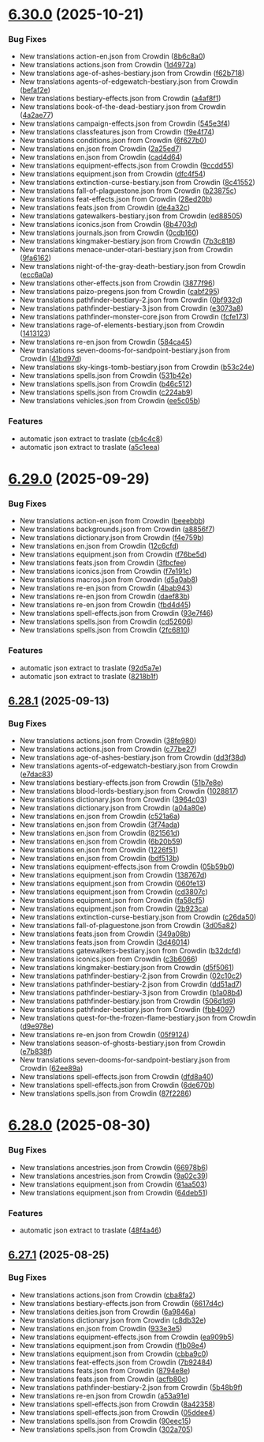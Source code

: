 # [6.30.0](https://github.com/allnnde/pf2e-esp-translation/compare/v6.29.0...v6.30.0) (2025-10-21)


### Bug Fixes

* New translations action-en.json from Crowdin ([8b6c8a0](https://github.com/allnnde/pf2e-esp-translation/commit/8b6c8a07e32208f861e3899d9e2806c4e329ae9d))
* New translations actions.json from Crowdin ([1d4972a](https://github.com/allnnde/pf2e-esp-translation/commit/1d4972aa987880f59768d7aacd4c9e24506e3ac8))
* New translations age-of-ashes-bestiary.json from Crowdin ([f62b718](https://github.com/allnnde/pf2e-esp-translation/commit/f62b718d92747196b356d5d72dba8e3b9275b7ac))
* New translations agents-of-edgewatch-bestiary.json from Crowdin ([befaf2e](https://github.com/allnnde/pf2e-esp-translation/commit/befaf2e062a9b3ec3fa3c05b8196d9bdacd93b25))
* New translations bestiary-effects.json from Crowdin ([a4af8f1](https://github.com/allnnde/pf2e-esp-translation/commit/a4af8f1529f723e97b42ff3c6df124d38c01ba68))
* New translations book-of-the-dead-bestiary.json from Crowdin ([4a2ae77](https://github.com/allnnde/pf2e-esp-translation/commit/4a2ae773ee7737c231b0c6840a7b3f5a5eba1b9b))
* New translations campaign-effects.json from Crowdin ([545e3f4](https://github.com/allnnde/pf2e-esp-translation/commit/545e3f4ec32cc76aa9198ca9b837ddad07de18d1))
* New translations classfeatures.json from Crowdin ([f9e4f74](https://github.com/allnnde/pf2e-esp-translation/commit/f9e4f746af0baccafd166db2609f6bd92038072a))
* New translations conditions.json from Crowdin ([6f627b0](https://github.com/allnnde/pf2e-esp-translation/commit/6f627b06ad2cefe77d4e0966b5b27930f89703b7))
* New translations en.json from Crowdin ([2a25ed7](https://github.com/allnnde/pf2e-esp-translation/commit/2a25ed72e155feed40865cc0a9903cac8c48e2de))
* New translations en.json from Crowdin ([cad4d64](https://github.com/allnnde/pf2e-esp-translation/commit/cad4d64a73cb7a6c49ebc698a797cc86e5a94c46))
* New translations equipment-effects.json from Crowdin ([9ccdd55](https://github.com/allnnde/pf2e-esp-translation/commit/9ccdd554b5eb3b7f0d6b618d94c84bdcd15054bf))
* New translations equipment.json from Crowdin ([dfc4f54](https://github.com/allnnde/pf2e-esp-translation/commit/dfc4f5484cd784d69135acf0e84a34a419736b1e))
* New translations extinction-curse-bestiary.json from Crowdin ([8c41552](https://github.com/allnnde/pf2e-esp-translation/commit/8c41552c5f6e76c4fc7084b0b12b048b3f11b003))
* New translations fall-of-plaguestone.json from Crowdin ([b23875c](https://github.com/allnnde/pf2e-esp-translation/commit/b23875c03ae94803b21440aedfaac7900615aba8))
* New translations feat-effects.json from Crowdin ([28ed20b](https://github.com/allnnde/pf2e-esp-translation/commit/28ed20b9bc5198a2d45ae96666982c0c5be4623b))
* New translations feats.json from Crowdin ([de4a32c](https://github.com/allnnde/pf2e-esp-translation/commit/de4a32c538ac6023dd6ab9135f59539bd5db92e6))
* New translations gatewalkers-bestiary.json from Crowdin ([ed88505](https://github.com/allnnde/pf2e-esp-translation/commit/ed88505b1fa21ab2172b48ec9e43cde5f5face00))
* New translations iconics.json from Crowdin ([8b4703d](https://github.com/allnnde/pf2e-esp-translation/commit/8b4703d966afe75c15105b9b8e59af4b24b50207))
* New translations journals.json from Crowdin ([0cdb160](https://github.com/allnnde/pf2e-esp-translation/commit/0cdb1604fea1f5d8ffbcbeee58e6d041ae7e914b))
* New translations kingmaker-bestiary.json from Crowdin ([7b3c818](https://github.com/allnnde/pf2e-esp-translation/commit/7b3c818de99da4c06910e774e119c16bf0ca62b1))
* New translations menace-under-otari-bestiary.json from Crowdin ([9fa6162](https://github.com/allnnde/pf2e-esp-translation/commit/9fa616277fa7807240229d6b3fc2c5d00ae3de9b))
* New translations night-of-the-gray-death-bestiary.json from Crowdin ([ecc6a0a](https://github.com/allnnde/pf2e-esp-translation/commit/ecc6a0a9f9da419429505071ec29efb049ae0b12))
* New translations other-effects.json from Crowdin ([3877f96](https://github.com/allnnde/pf2e-esp-translation/commit/3877f96932d176a29b46fcc28e4b4ecd319b92e2))
* New translations paizo-pregens.json from Crowdin ([cabf295](https://github.com/allnnde/pf2e-esp-translation/commit/cabf2955fa9ea319e1f2d80ce0bf87c0b5624a6b))
* New translations pathfinder-bestiary-2.json from Crowdin ([0bf932d](https://github.com/allnnde/pf2e-esp-translation/commit/0bf932d8228b1efd7502fb7156352f1f87fbf4ed))
* New translations pathfinder-bestiary-3.json from Crowdin ([e3073a8](https://github.com/allnnde/pf2e-esp-translation/commit/e3073a8fcb9b0e0c0842481d21eb6a77b2bf95cc))
* New translations pathfinder-monster-core.json from Crowdin ([fcfe173](https://github.com/allnnde/pf2e-esp-translation/commit/fcfe17309664d4e5e0a02ed9c048d0e0c1e74549))
* New translations rage-of-elements-bestiary.json from Crowdin ([1413123](https://github.com/allnnde/pf2e-esp-translation/commit/14131237e49bdc65feb0c86bbaa77f38afc835d1))
* New translations re-en.json from Crowdin ([584ca45](https://github.com/allnnde/pf2e-esp-translation/commit/584ca455dbada67e4adfa5171ea6f22dbb571f7e))
* New translations seven-dooms-for-sandpoint-bestiary.json from Crowdin ([41bd97d](https://github.com/allnnde/pf2e-esp-translation/commit/41bd97d1ac422364831b5e0c9b65529d8aedb9fb))
* New translations sky-kings-tomb-bestiary.json from Crowdin ([b53c24e](https://github.com/allnnde/pf2e-esp-translation/commit/b53c24e41966e0ee30cdb956b2a8d78c1540b300))
* New translations spells.json from Crowdin ([531b42e](https://github.com/allnnde/pf2e-esp-translation/commit/531b42e49d74e052b738e3ac81e8fea63745dbbb))
* New translations spells.json from Crowdin ([b46c512](https://github.com/allnnde/pf2e-esp-translation/commit/b46c512bde6ab1ca888507dca2b7c1c90baca70d))
* New translations spells.json from Crowdin ([c224ab9](https://github.com/allnnde/pf2e-esp-translation/commit/c224ab9c3ef34a2adf9c1e8ec4dadb1fa969429c))
* New translations vehicles.json from Crowdin ([ee5c05b](https://github.com/allnnde/pf2e-esp-translation/commit/ee5c05b147f6806a2efafcd91acf8d651523fb49))


### Features

* automatic json extract to traslate ([cb4c4c8](https://github.com/allnnde/pf2e-esp-translation/commit/cb4c4c83e893a7bfa73c2c92810d7efd178b118a))
* automatic json extract to traslate ([a5c1eea](https://github.com/allnnde/pf2e-esp-translation/commit/a5c1eea8121e60562b8c774585921fb382e76399))



# [6.29.0](https://github.com/allnnde/pf2e-esp-translation/compare/v6.28.1...v6.29.0) (2025-09-29)


### Bug Fixes

* New translations action-en.json from Crowdin ([beeebbb](https://github.com/allnnde/pf2e-esp-translation/commit/beeebbb969fae0b7f1edaea4a1ed34b1c9859322))
* New translations backgrounds.json from Crowdin ([a8856f7](https://github.com/allnnde/pf2e-esp-translation/commit/a8856f78e04a3d384af950dccbc079a0412b93fc))
* New translations dictionary.json from Crowdin ([f4e759b](https://github.com/allnnde/pf2e-esp-translation/commit/f4e759bda337f630cb806099bfe51ecef8be2db2))
* New translations en.json from Crowdin ([12c6cfd](https://github.com/allnnde/pf2e-esp-translation/commit/12c6cfd22945c20e4a19084d41e0f1eb1550908e))
* New translations equipment.json from Crowdin ([f76be5d](https://github.com/allnnde/pf2e-esp-translation/commit/f76be5de0ba7df18a578db3f5dde93843dc4f4b4))
* New translations feats.json from Crowdin ([3fbcfee](https://github.com/allnnde/pf2e-esp-translation/commit/3fbcfeec22d1eee30b128c469d1329a8b4102aed))
* New translations iconics.json from Crowdin ([f7e191c](https://github.com/allnnde/pf2e-esp-translation/commit/f7e191cc30a8e89c12bc4bb71843a724a7197152))
* New translations macros.json from Crowdin ([d5a0ab8](https://github.com/allnnde/pf2e-esp-translation/commit/d5a0ab8fd2eeeca4e40bb082d3dddcb16adcb224))
* New translations re-en.json from Crowdin ([4bab943](https://github.com/allnnde/pf2e-esp-translation/commit/4bab943335e8c2cd6c611d2636e0b9eeb961d766))
* New translations re-en.json from Crowdin ([daef83b](https://github.com/allnnde/pf2e-esp-translation/commit/daef83b4bc4b018333494e5fc8de885a25934d16))
* New translations re-en.json from Crowdin ([fbd4d45](https://github.com/allnnde/pf2e-esp-translation/commit/fbd4d45427ac2e6df3354eba10c7e3b1cc91ded0))
* New translations spell-effects.json from Crowdin ([93e7f46](https://github.com/allnnde/pf2e-esp-translation/commit/93e7f4642ddb62d0a7b0aca95631e294717c80c7))
* New translations spells.json from Crowdin ([cd52606](https://github.com/allnnde/pf2e-esp-translation/commit/cd52606627ea409ac07cc926ac86c481464820b4))
* New translations spells.json from Crowdin ([2fc6810](https://github.com/allnnde/pf2e-esp-translation/commit/2fc68101732bc2ea1dd17a6895cffe4a937b4047))


### Features

* automatic json extract to traslate ([92d5a7e](https://github.com/allnnde/pf2e-esp-translation/commit/92d5a7e48331e8ee0dc3b61007a7f8c5b412a474))
* automatic json extract to traslate ([8218b1f](https://github.com/allnnde/pf2e-esp-translation/commit/8218b1fe168423f37319a67763e85b5d781036f2))



## [6.28.1](https://github.com/allnnde/pf2e-esp-translation/compare/v6.28.0...v6.28.1) (2025-09-13)


### Bug Fixes

* New translations actions.json from Crowdin ([38fe980](https://github.com/allnnde/pf2e-esp-translation/commit/38fe980b85bef7c096c392c07a4ade08815b2d50))
* New translations actions.json from Crowdin ([c77be27](https://github.com/allnnde/pf2e-esp-translation/commit/c77be2717006737e9f262569686b582b43422cf9))
* New translations age-of-ashes-bestiary.json from Crowdin ([dd3f38d](https://github.com/allnnde/pf2e-esp-translation/commit/dd3f38d905795519361d10d5c8f1439413648692))
* New translations agents-of-edgewatch-bestiary.json from Crowdin ([e7dac83](https://github.com/allnnde/pf2e-esp-translation/commit/e7dac83f0faadfadadd3185f81c169285aaa97ca))
* New translations bestiary-effects.json from Crowdin ([51b7e8e](https://github.com/allnnde/pf2e-esp-translation/commit/51b7e8e7426a504da2ec531dc272ee0351978216))
* New translations blood-lords-bestiary.json from Crowdin ([1028817](https://github.com/allnnde/pf2e-esp-translation/commit/1028817974430aef087118b2b451eb7201d7bccd))
* New translations dictionary.json from Crowdin ([3964c03](https://github.com/allnnde/pf2e-esp-translation/commit/3964c035c68b1bff558e79f6d26702bbd0c2d633))
* New translations dictionary.json from Crowdin ([a04a80e](https://github.com/allnnde/pf2e-esp-translation/commit/a04a80e55312e4493e6dd63e8911e10d079c4b12))
* New translations en.json from Crowdin ([c521a6a](https://github.com/allnnde/pf2e-esp-translation/commit/c521a6a8f694c4eabaa109c10b22d50c20387fdf))
* New translations en.json from Crowdin ([3f74ada](https://github.com/allnnde/pf2e-esp-translation/commit/3f74ada814782ffd0b79c37f07fc5f8a27970a32))
* New translations en.json from Crowdin ([821561d](https://github.com/allnnde/pf2e-esp-translation/commit/821561d3580fd2e6ee6185fb5225353d292cbbcf))
* New translations en.json from Crowdin ([6b20b59](https://github.com/allnnde/pf2e-esp-translation/commit/6b20b59f596c7c1ebff8492a6d282ef7c61f5e18))
* New translations en.json from Crowdin ([1226f51](https://github.com/allnnde/pf2e-esp-translation/commit/1226f5128f8501c1bc04cfe72ca7096741e8ffb7))
* New translations en.json from Crowdin ([bdf513b](https://github.com/allnnde/pf2e-esp-translation/commit/bdf513b97218b6c1ccbb1bc35b4e3f9a6788a3c8))
* New translations equipment-effects.json from Crowdin ([05b59b0](https://github.com/allnnde/pf2e-esp-translation/commit/05b59b04549bc971fb397b54c91a7bff883f0ba8))
* New translations equipment.json from Crowdin ([138767d](https://github.com/allnnde/pf2e-esp-translation/commit/138767d401a516bbe5cf11de773f1e9e8a9b91a5))
* New translations equipment.json from Crowdin ([060fe13](https://github.com/allnnde/pf2e-esp-translation/commit/060fe13284490e66ac3e877fedfd023a8484cef4))
* New translations equipment.json from Crowdin ([cd3807c](https://github.com/allnnde/pf2e-esp-translation/commit/cd3807c88111c3c9056a81569acc94aca9ebb710))
* New translations equipment.json from Crowdin ([fa58cf5](https://github.com/allnnde/pf2e-esp-translation/commit/fa58cf5622639b5fbba0743781b211f114ae1af6))
* New translations equipment.json from Crowdin ([2b923ca](https://github.com/allnnde/pf2e-esp-translation/commit/2b923ca85ab044aa8393a32ce9d7fa04f0aa797e))
* New translations extinction-curse-bestiary.json from Crowdin ([c26da50](https://github.com/allnnde/pf2e-esp-translation/commit/c26da50815010c35e2f18be55cbf55a6208a7138))
* New translations fall-of-plaguestone.json from Crowdin ([3d05a82](https://github.com/allnnde/pf2e-esp-translation/commit/3d05a8299d7963db3aa5c7876ea4c5620666df2f))
* New translations feats.json from Crowdin ([349a08b](https://github.com/allnnde/pf2e-esp-translation/commit/349a08beffe727d91291e4509c25146434bc5e64))
* New translations feats.json from Crowdin ([3d46014](https://github.com/allnnde/pf2e-esp-translation/commit/3d460148301f801a9decd6f6ef954b537672232f))
* New translations gatewalkers-bestiary.json from Crowdin ([b32dcfd](https://github.com/allnnde/pf2e-esp-translation/commit/b32dcfdc8424546c8d4c8efa10b2f391fddd0d4b))
* New translations iconics.json from Crowdin ([c3b6066](https://github.com/allnnde/pf2e-esp-translation/commit/c3b6066a87fe9d205327ba1ccac34a317f28e03b))
* New translations kingmaker-bestiary.json from Crowdin ([d5f5061](https://github.com/allnnde/pf2e-esp-translation/commit/d5f5061ef42c3d3253194ac700ebf66a9105eaf4))
* New translations pathfinder-bestiary-2.json from Crowdin ([02c10c2](https://github.com/allnnde/pf2e-esp-translation/commit/02c10c281b24ec46f64aa1e27f857c593f006489))
* New translations pathfinder-bestiary-2.json from Crowdin ([dd51ad7](https://github.com/allnnde/pf2e-esp-translation/commit/dd51ad7deb7a9460ccb4e54713a612a53eb94a09))
* New translations pathfinder-bestiary-3.json from Crowdin ([b1a08b4](https://github.com/allnnde/pf2e-esp-translation/commit/b1a08b467c2d39d0d84df9b57645441d482c85eb))
* New translations pathfinder-bestiary.json from Crowdin ([506d1d9](https://github.com/allnnde/pf2e-esp-translation/commit/506d1d9d3effe5b437fec15d4f2b62f443a07148))
* New translations pathfinder-bestiary.json from Crowdin ([fbb4097](https://github.com/allnnde/pf2e-esp-translation/commit/fbb4097379f67aa3da52d72c5be059396b83408b))
* New translations quest-for-the-frozen-flame-bestiary.json from Crowdin ([d9e978e](https://github.com/allnnde/pf2e-esp-translation/commit/d9e978ee6eebe29c3d8473ea4ad0247c02279eb4))
* New translations re-en.json from Crowdin ([05f9124](https://github.com/allnnde/pf2e-esp-translation/commit/05f9124766ee40c8d93d241d5403679b4ba513e2))
* New translations season-of-ghosts-bestiary.json from Crowdin ([e7b838f](https://github.com/allnnde/pf2e-esp-translation/commit/e7b838f95aff922a90edfbc0511971379f9cc70d))
* New translations seven-dooms-for-sandpoint-bestiary.json from Crowdin ([62ee89a](https://github.com/allnnde/pf2e-esp-translation/commit/62ee89a387f5c9692682011afdfed4d0129e49e4))
* New translations spell-effects.json from Crowdin ([dfd8a40](https://github.com/allnnde/pf2e-esp-translation/commit/dfd8a4039891df69078de11a492559be0ab38970))
* New translations spell-effects.json from Crowdin ([6de670b](https://github.com/allnnde/pf2e-esp-translation/commit/6de670b5dd1d27f83fad2933792b52c77dd9f6fc))
* New translations spells.json from Crowdin ([87f2286](https://github.com/allnnde/pf2e-esp-translation/commit/87f2286e2c6acd4e6fd3630e7f7c90735c9262ac))



# [6.28.0](https://github.com/allnnde/pf2e-esp-translation/compare/v6.27.1...v6.28.0) (2025-08-30)


### Bug Fixes

* New translations ancestries.json from Crowdin ([66978b6](https://github.com/allnnde/pf2e-esp-translation/commit/66978b65264aadd6d7be10ae990597b57d32c16d))
* New translations ancestries.json from Crowdin ([9a02c39](https://github.com/allnnde/pf2e-esp-translation/commit/9a02c398b97929b0171750cb82a4177c89d8a3d9))
* New translations equipment.json from Crowdin ([61aa503](https://github.com/allnnde/pf2e-esp-translation/commit/61aa503616fcecdac391eb703a7e46e10d62e54c))
* New translations equipment.json from Crowdin ([64deb51](https://github.com/allnnde/pf2e-esp-translation/commit/64deb51196b9c15cc8a0b1c8b392b187e77cc3d5))


### Features

* automatic json extract to traslate ([48f4a46](https://github.com/allnnde/pf2e-esp-translation/commit/48f4a46336ba0cc100e94d21fe2b67b2f0f83953))



## [6.27.1](https://github.com/allnnde/pf2e-esp-translation/compare/v6.27.0...v6.27.1) (2025-08-25)


### Bug Fixes

* New translations actions.json from Crowdin ([cba8fa2](https://github.com/allnnde/pf2e-esp-translation/commit/cba8fa28385bb9c78b5d6fd3d1fe43254f28dc79))
* New translations bestiary-effects.json from Crowdin ([6617d4c](https://github.com/allnnde/pf2e-esp-translation/commit/6617d4c2006281155b8ea53027ba4b49f402e427))
* New translations deities.json from Crowdin ([6a9846a](https://github.com/allnnde/pf2e-esp-translation/commit/6a9846a4e4f6249612fd0af5ce820628251a0ac0))
* New translations dictionary.json from Crowdin ([c8db32e](https://github.com/allnnde/pf2e-esp-translation/commit/c8db32ef4112a86c15f48043fe92b147f6ea065c))
* New translations en.json from Crowdin ([933e3e5](https://github.com/allnnde/pf2e-esp-translation/commit/933e3e57f91dbdd3701d8c78bed19eefea1054b0))
* New translations equipment-effects.json from Crowdin ([ea909b5](https://github.com/allnnde/pf2e-esp-translation/commit/ea909b5b768710069964ae21a5fb6aaf13872473))
* New translations equipment.json from Crowdin ([f1b08e4](https://github.com/allnnde/pf2e-esp-translation/commit/f1b08e49386e9189f5fd862733d2b6f50c03f89e))
* New translations equipment.json from Crowdin ([cbba9c0](https://github.com/allnnde/pf2e-esp-translation/commit/cbba9c0ac2173b49de1994ec219722bfaf3720a7))
* New translations feat-effects.json from Crowdin ([7b92484](https://github.com/allnnde/pf2e-esp-translation/commit/7b92484085e9d89b050a084ef7edb6f4c6cfeb19))
* New translations feats.json from Crowdin ([8794e8e](https://github.com/allnnde/pf2e-esp-translation/commit/8794e8e8b7c668d805d29ce6cadb9003fe4afb99))
* New translations feats.json from Crowdin ([acfb80c](https://github.com/allnnde/pf2e-esp-translation/commit/acfb80cbb2021afb168d6941dc78b77f1a99d71b))
* New translations pathfinder-bestiary-2.json from Crowdin ([5b48b9f](https://github.com/allnnde/pf2e-esp-translation/commit/5b48b9f8f3f1d7c3b37732d56011a8ee6e0b96e5))
* New translations re-en.json from Crowdin ([a53a91e](https://github.com/allnnde/pf2e-esp-translation/commit/a53a91e565393fa20c6e51a34e2bd91e089d8dcd))
* New translations spell-effects.json from Crowdin ([8a42358](https://github.com/allnnde/pf2e-esp-translation/commit/8a42358d80cfcd6a8b42d59cadd8c42f59b74cd3))
* New translations spell-effects.json from Crowdin ([05ddee4](https://github.com/allnnde/pf2e-esp-translation/commit/05ddee413ccde77061505f161acf268674462ba0))
* New translations spells.json from Crowdin ([90eec15](https://github.com/allnnde/pf2e-esp-translation/commit/90eec15df84a25269ceddb4d8e030667f835b528))
* New translations spells.json from Crowdin ([302a705](https://github.com/allnnde/pf2e-esp-translation/commit/302a70562f079e15ed625feedfe3804521311d31))



